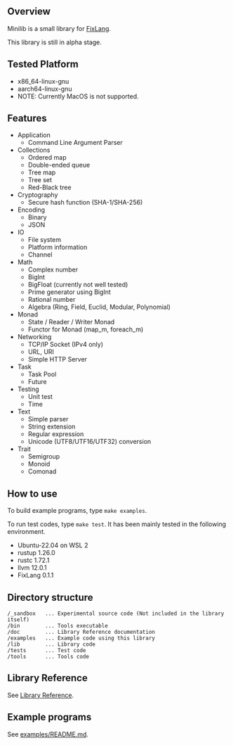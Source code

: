 ## Overview

Minilib is a small library for [FixLang](https://github.com/tttmmmyyyy/fixlang).

This library is still in alpha stage.

## Tested Platform
- x86_64-linux-gnu
- aarch64-linux-gnu
- NOTE: Currently MacOS is not supported.

## Features

- Application
  - Command Line Argument Parser
- Collections
  - Ordered map
  - Double-ended queue
  - Tree map
  - Tree set
  - Red-Black tree
- Cryptography
  - Secure hash function (SHA-1/SHA-256)
- Encoding
  - Binary
  - JSON
- IO
  - File system
  - Platform information
  - Channel
- Math
  - Complex number
  - BigInt
  - BigFloat (currently not well tested)
  - Prime generator using BigInt
  - Rational number
  - Algebra (Ring, Field, Euclid, Modular, Polynomial)
- Monad
  - State / Reader / Writer Monad
  - Functor for Monad (map_m, foreach_m)
- Networking
  - TCP/IP Socket (IPv4 only)
  - URL, URI
  - Simple HTTP Server
- Task
  - Task Pool
  - Future
- Testing
  - Unit test
  - Time
- Text
  - Simple parser
  - String extension
  - Regular expression
  - Unicode (UTF8/UTF16/UTF32) conversion
- Trait
  - Semigroup
  - Monoid
  - Comonad

## How to use

To build example programs, type `make examples`.

To run test codes, type `make test`. It has been mainly tested in the following environment.

- Ubuntu-22.04 on WSL 2
- rustup 1.26.0
- rustc 1.72.1
- llvm 12.0.1
- FixLang 0.1.1

## Directory structure

```
/_sandbox   ... Experimental source code (Not included in the library itself)
/bin        ... Tools executable
/doc        ... Library Reference documentation
/examples   ... Example code using this library
/lib        ... Library code
/tests      ... Test code
/tools      ... Tools code
```

## Library Reference

See [Library Reference](doc/index.md).

## Example programs

See [examples/README.md](examples/README.md).
